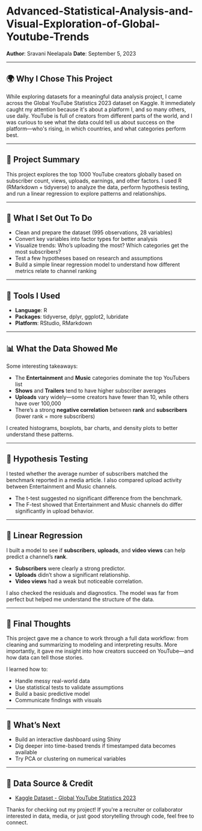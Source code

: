 # Advanced-Statistical-Analysis-and-Visual-Exploration-of-Global-Youtube-Trends

**Author**: Sravani Neelapala
**Date**: September 5, 2023

---

## 🌍 Why I Chose This Project

While exploring datasets for a meaningful data analysis project, I came across the Global YouTube Statistics 2023 dataset on Kaggle. It immediately caught my attention because it's about a platform I, and so many others, use daily. YouTube is full of creators from different parts of the world, and I was curious to see what the data could tell us about success on the platform—who's rising, in which countries, and what categories perform best.

---

## 📄 Project Summary

This project explores the top 1000 YouTube creators globally based on subscriber count, views, uploads, earnings, and other factors. I used R (RMarkdown + tidyverse) to analyze the data, perform hypothesis testing, and run a linear regression to explore patterns and relationships.

---

## 📅 What I Set Out To Do

* Clean and prepare the dataset (995 observations, 28 variables)
* Convert key variables into factor types for better analysis
* Visualize trends: Who’s uploading the most? Which categories get the most subscribers?
* Test a few hypotheses based on research and assumptions
* Build a simple linear regression model to understand how different metrics relate to channel ranking

---

## 🔧 Tools I Used

* **Language**: R
* **Packages**: tidyverse, dplyr, ggplot2, lubridate
* **Platform**: RStudio, RMarkdown

---

## 📊 What the Data Showed Me

Some interesting takeaways:

* The **Entertainment** and **Music** categories dominate the top YouTubers list
* **Shows** and **Trailers** tend to have higher subscriber averages
* **Uploads** vary widely—some creators have fewer than 10, while others have over 100,000
* There’s a strong **negative correlation** between **rank** and **subscribers** (lower rank = more subscribers)

I created histograms, boxplots, bar charts, and density plots to better understand these patterns.

---

## 🧬 Hypothesis Testing

I tested whether the average number of subscribers matched the benchmark reported in a media article. I also compared upload activity between Entertainment and Music channels.

* The t-test suggested no significant difference from the benchmark.
* The F-test showed that Entertainment and Music channels do differ significantly in upload behavior.

---

## 🔢 Linear Regression

I built a model to see if **subscribers**, **uploads**, and **video views** can help predict a channel’s **rank**.

* **Subscribers** were clearly a strong predictor.
* **Uploads** didn’t show a significant relationship.
* **Video views** had a weak but noticeable correlation.

I also checked the residuals and diagnostics. The model was far from perfect but helped me understand the structure of the data.

---

## 🚀 Final Thoughts

This project gave me a chance to work through a full data workflow: from cleaning and summarizing to modeling and interpreting results. More importantly, it gave me insight into how creators succeed on YouTube—and how data can tell those stories.

I learned how to:

* Handle messy real-world data
* Use statistical tests to validate assumptions
* Build a basic predictive model
* Communicate findings with visuals

---

## 🌟 What’s Next

* Build an interactive dashboard using Shiny
* Dig deeper into time-based trends if timestamped data becomes available
* Try PCA or clustering on numerical variables

---

## 🔗 Data Source & Credit

* [Kaggle Dataset - Global YouTube Statistics 2023](https://www.kaggle.com/datasets/nelgiriyewithana/global-youtube-statistics-2023)

Thanks for checking out my project! If you're a recruiter or collaborator interested in data, media, or just good storytelling through code, feel free to connect.
